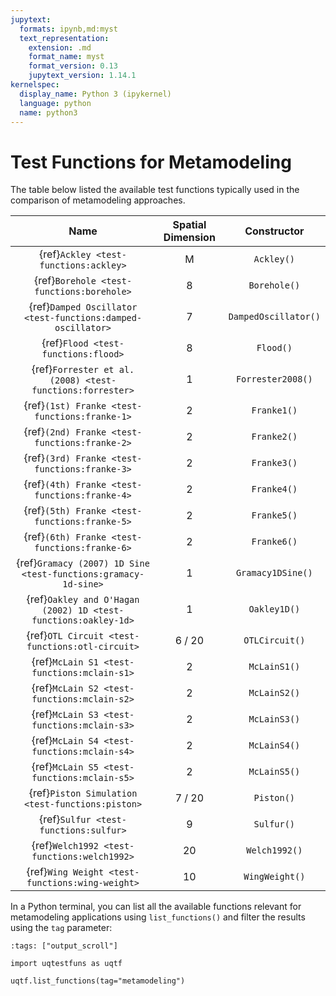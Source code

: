 ```yaml
---
jupytext:
  formats: ipynb,md:myst
  text_representation:
    extension: .md
    format_name: myst
    format_version: 0.13
    jupytext_version: 1.14.1
kernelspec:
  display_name: Python 3 (ipykernel)
  language: python
  name: python3
---
```


# Test Functions for Metamodeling

The table below listed the available test functions typically used
in the comparison of metamodeling approaches.

|                              Name                              | Spatial Dimension |     Constructor      |
|:--------------------------------------------------------------:|:-----------------:|:--------------------:|
|             {ref}`Ackley <test-functions:ackley>`              |         M         |      `Ackley()`      |
|           {ref}`Borehole <test-functions:borehole>`            |         8         |     `Borehole()`     |
|  {ref}`Damped Oscillator <test-functions:damped-oscillator>`   |         7         | `DampedOscillator()` |
|              {ref}`Flood <test-functions:flood>`               |         8         |      `Flood()`       |
|   {ref}`Forrester et al. (2008) <test-functions:forrester>`    |         1         |  `Forrester2008()`   |
|         {ref}`(1st) Franke <test-functions:franke-1>`          |         2         |     `Franke1()`      |
|         {ref}`(2nd) Franke <test-functions:franke-2>`          |         2         |     `Franke2()`      |
|         {ref}`(3rd) Franke <test-functions:franke-3>`          |         2         |     `Franke3()`      |
|         {ref}`(4th) Franke <test-functions:franke-4>`          |         2         |     `Franke4()`      |
|         {ref}`(5th) Franke <test-functions:franke-5>`          |         2         |     `Franke5()`      |
|         {ref}`(6th) Franke <test-functions:franke-6>`          |         2         |     `Franke6()`      |
| {ref}`Gramacy (2007) 1D Sine <test-functions:gramacy-1d-sine>` |         1         |  `Gramacy1DSine()`   |
| {ref}`Oakley and O'Hagan (2002) 1D <test-functions:oakley-1d>` |         1         |     `Oakley1D()`     |
|        {ref}`OTL Circuit <test-functions:otl-circuit>`         |      6 / 20       |    `OTLCircuit()`    |
|          {ref}`McLain S1 <test-functions:mclain-s1>`           |         2         |     `McLainS1()`     |
|          {ref}`McLain S2 <test-functions:mclain-s2>`           |         2         |     `McLainS2()`     |
|          {ref}`McLain S3 <test-functions:mclain-s3>`           |         2         |     `McLainS3()`     |
|          {ref}`McLain S4 <test-functions:mclain-s4>`           |         2         |     `McLainS4()`     |
|          {ref}`McLain S5 <test-functions:mclain-s5>`           |         2         |     `McLainS5()`     |
|        {ref}`Piston Simulation <test-functions:piston>`        |      7 / 20       |      `Piston()`      |
|             {ref}`Sulfur <test-functions:sulfur>`              |         9         |      `Sulfur()`      |
|          {ref}`Welch1992 <test-functions:welch1992>`           |        20         |    `Welch1992()`     |
|        {ref}`Wing Weight <test-functions:wing-weight>`         |        10         |    `WingWeight()`    |

In a Python terminal, you can list all the available functions relevant
for metamodeling applications using ``list_functions()`` and filter the results
using the ``tag`` parameter:

```{code-cell} ipython3
:tags: ["output_scroll"]

import uqtestfuns as uqtf

uqtf.list_functions(tag="metamodeling")
```
